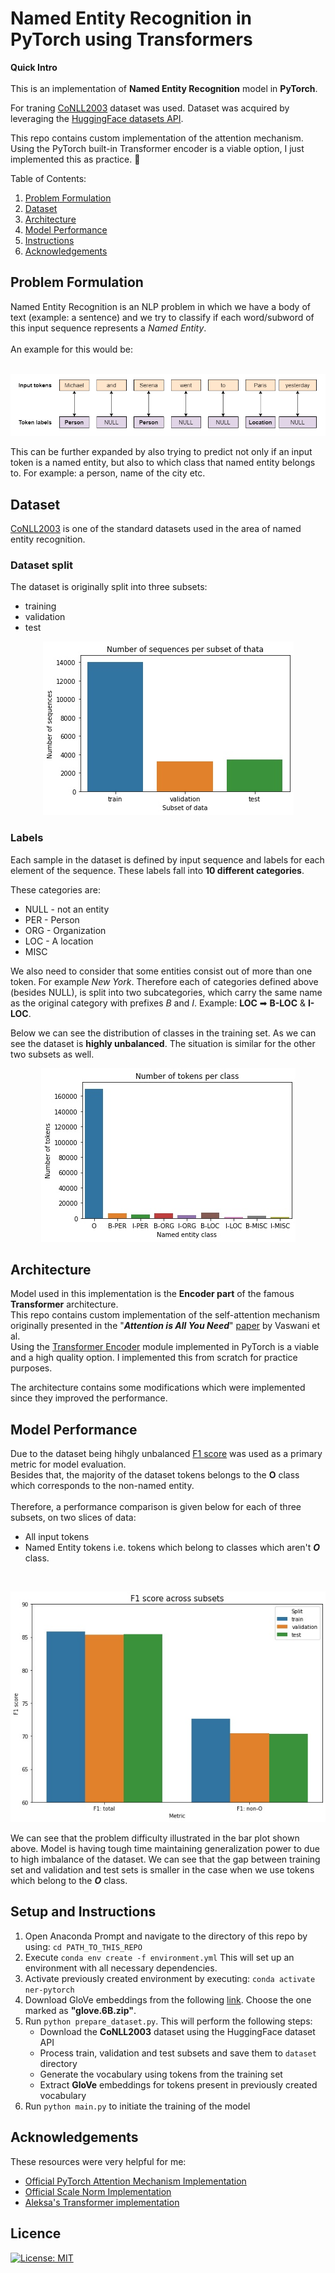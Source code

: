 # Named Entity Recognition in PyTorch using Transformers

**Quick Intro** <br></br>
This is an implementation of **Named Entity Recognition** model in **PyTorch**.

For traning [CoNLL2003](https://huggingface.co/datasets/conll2003) dataset was used. Dataset was acquired by leveraging the [HuggingFace datasets API](https://huggingface.co/datasets).

This repo contains custom implementation of the attention mechanism. Using the PyTorch built-in Transformer encoder is a viable option, I just implemented this as practice. 🧐


Table of Contents:
1. [Problem Formulation](#problem-formulation)
2. [Dataset](#dataset)
3. [Architecture](#architecture)
4. [Model Performance](#model-performance)
5. [Instructions](#setup-and-instructions)
6. [Acknowledgements](#acknowledgements)

## Problem Formulation

Named Entity Recognition is an NLP problem in which we have a body of text (example: a sentence) and we try to classify if each word/subword of this input sequence represents a *Named Entity*. <br><br>
An example for this would be:
<br>
<br>
<p align="center">
  <img src="imgs\ner_example.jpg" />
</p>

This can be further expanded by also trying to predict not only if an input token is a named entity, but also to which class that named entity belongs to. For example: a person, name of the city etc.

## Dataset
[CoNLL2003](https://huggingface.co/datasets/conll2003) is one of the standard datasets used in the area of named entity recognition.

### Dataset split 
The dataset is originally split into three subsets:
* training
* validation
* test

<p align="center">
  <img src="imgs\subsets.jpg" />
</p>

### Labels
Each sample in the dataset is defined by input sequence and labels for each element of the sequence. These labels fall into **10 different categories**. <br>

These categories are:
* NULL - not an entity
* PER - Person
* ORG - Organization
* LOC - A location
* MISC

We also need to consider that some entities consist out of more than one token. For example *New York*. Therefore each of categories defined above (besides NULL), is split into two subcategories, which carry the same name as the original category with prefixes *B* and *I*. Example: **LOC** ➡ **B-LOC** & **I-LOC**.

Below we can see the distribution of classes in the training set. As we can see the dataset is **highly unbalanced**. The situation is similar for the other two subsets as well.

<p align="center">
  <img src="imgs\sample_distrib.jpg" />
</p>

## Architecture

Model used in this implementation is the **Encoder part** of the famous **Transformer** architecture. <br>This repo contains custom implementation of the self-attention mechanism originally presented in the "***Attention is All You Need***" [paper](https://arxiv.org/pdf/1706.03762.pdf) by Vaswani et al. <br>Using the [Transformer Encoder](https://pytorch.org/docs/stable/generated/torch.nn.TransformerEncoder.html) module implemented in PyTorch is a viable and a high quality option. I implemented this from scratch for practice purposes.

The architecture contains some modifications which were implemented since they improved the performance.


## Model Performance

Due to the dataset being hihgly unbalanced [F1 score](https://en.wikipedia.org/wiki/F-score) was used as a primary metric for model evaluation.<br>
Besides that, the majority of the dataset tokens belongs to the **O** class which corresponds to the non-named entity.<br><br>
Therefore, a performance comparison is given below for each of three subsets, on two slices of data:
* All input tokens
* Named Entity tokens i.e. tokens which belong to classes which aren't ***O*** class. 

<br>
<p align="center">
  <img src="imgs\f1_score.jpg" />
</p>

We can see that the problem difficulty illustrated in the bar plot shown above. Model is having tough time maintaining generalization power to due to high imbalance of the dataset. We can see that the gap between training set and validation and test sets is smaller in the case when we use tokens which belong to the ***O*** class.

## Setup and Instructions
1. Open Anaconda Prompt and navigate to the directory of this repo by using: ```cd PATH_TO_THIS_REPO ```
2. Execute ``` conda env create -f environment.yml ``` This will set up an environment with all necessary dependencies. 
3. Activate previously created environment by executing: ``` conda activate ner-pytorch ```
4. Download GloVe embeddings from the following [link](https://nlp.stanford.edu/projects/glove/). Choose the one marked as **"glove.6B.zip"**.
5. Run ``` python prepare_dataset.py ```. This will perform the following steps:
    * Download the **CoNLL2003** dataset using the HuggingFace dataset API
    * Process train, validation and test subsets and save them to ``` dataset ``` directory
    * Generate the vocabulary using tokens from the training set
    * Extract **GloVe** embeddings for tokens present in previously created vocabulary
4. Run ``` python main.py ``` to initiate the training of the model </br>
   
## Acknowledgements
These resources were very helpful for me:
* [Official PyTorch Attention Mechanism Implementation](https://pytorch.org/docs/stable/generated/torch.nn.MultiheadAttention.html)
* [Official Scale Norm Implementation](https://github.com/tnq177/transformers_without_tears)
* [Aleksa's Transformer implementation](https://github.com/gordicaleksa/pytorch-original-transformer)

## Licence
[![License: MIT](https://img.shields.io/badge/License-MIT-yellow.svg)](https://opensource.org/licenses/MIT)

